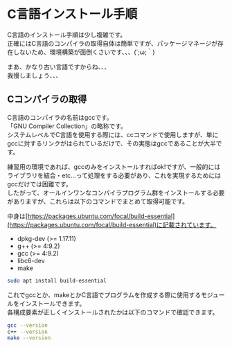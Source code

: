 # C言語インストール手順

C言語のインストール手順は少し複雑です。  
正確にはC言語のコンパイラの取得自体は簡単ですが、パッケージマネージが存在しないため、環境構築が面倒くさいです、、、(´;ω;｀)  

まあ、かなり古い言語ですからね、、、  
我慢しましょう、、、  

## Cコンパイラの取得

C言語のコンパイラの名前はgccです。  
「GNU Compiler Collection」の略称です。  
システムレベルでC言語を使用する際には、ccコマンドで使用しますが、単にgccに対するリンクがはられているだけで、その実態はgccであることが大半です。  

練習用の環境であれば、gccのみをインストールすればok!ですが、一般的にはライブラリを結合・etc...って処理をする必要があり、これを実現するためにはgccだけでは困難です。  
したがって、オールインワンなコンパイラプログラム群をインストールする必要がありますが、これらは以下のコマンドでまとめて取得可能です。  

中身は[https://packages.ubuntu.com/focal/build-essential](https://packages.ubuntu.com/focal/build-essential)に記載されています。  

- dpkg-dev (>= 1.17.11)
- g++ (>= 4:9.2)
- gcc (>= 4:9.2)
- libc6-dev
- make

```bash
sudo apt install build-essential
```

これでgccとか、makeとかC言語でプログラムを作成する際に使用するモジュールをインストールできます。  
各構成要素が正しくインストールされたかは以下のコマンドで確認できます。  

```bash
gcc --version
c++ --version
make --version
```
